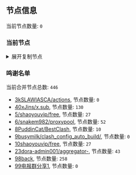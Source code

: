 
## 节点信息
当前节点数量: `0`
### 当前节点
<details>
  <summary>展开复制节点</summary>

    

</details>

### 鸣谢名单
当前合并节点总数: `446`
- [3kSLAWIASCA/actions](https://github.com/kSLAWIASCA/actions), 节点数量: `0`
- [40xJins/x.sub](https://github.com/0xJins/x.sub), 节点数量: `130`
- [5/shaoyouvip/free](https://github.com/shaoyouvip/free), 节点数量: `27`
- [6/snakem982/proxypool](https://github.com/snakem982/proxypool), 节点数量: `52`
- [8PuddinCat/BestClash](https://github.com/PuddinCat/BestClash), 节点数量: `10`
- [9busymilk/clash_config_auto_build/](https://github.com/busymilk/clash_config_auto_build/), 节点数量: `0`
- [10shaoyouvip/free](https://github.com/shaoyouvip/free), 节点数量: `27`
- [23dora-admin001/aggregator-](https://github.com/dora-admin001/aggregator-), 节点数量: `43`
- [98back](https://github.com/firefoxmmx2/v2rayshare_subcription), 节点数量: `258`
- [99电报群分享1](https://github.com/cdddbc/getAirport), 节点数量: `0`


